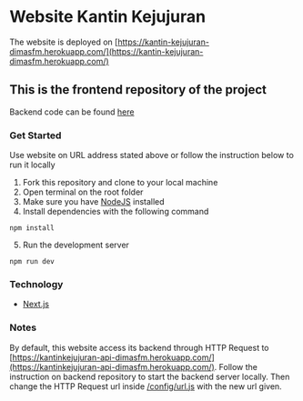 # Website Kantin Kejujuran
The website is deployed on [https://kantin-kejujuran-dimasfm.herokuapp.com/](https://kantin-kejujuran-dimasfm.herokuapp.com/)
## This is the frontend repository of the project
Backend code can be found [here](https://github.com/maspaitujaki/kantinkejujuran-compfest-api)
### Get Started
Use website on URL address stated above or follow the instruction below to run it locally

1. Fork this repository and clone to your local machine
2. Open terminal on the root folder
3. Make sure you have [NodeJS](https://nodejs.org/en/) installed
4. Install dependencies with the following command
```
npm install
```
5. Run the development server
```
npm run dev
```
### Technology
- [Next.js](https://nextjs.org/)
### Notes
By default, this website access its backend through HTTP Request to [https://kantinkejujuran-api-dimasfm.herokuapp.com/](https://kantinkejujuran-api-dimasfm.herokuapp.com/). Follow the instruction on backend repository to start the backend server locally. Then change the HTTP Request url inside [/config/url.js](https://github.com/maspaitujaki/kantinkejujuran-compfest/blob/main/config/url.js) with the new url given.
